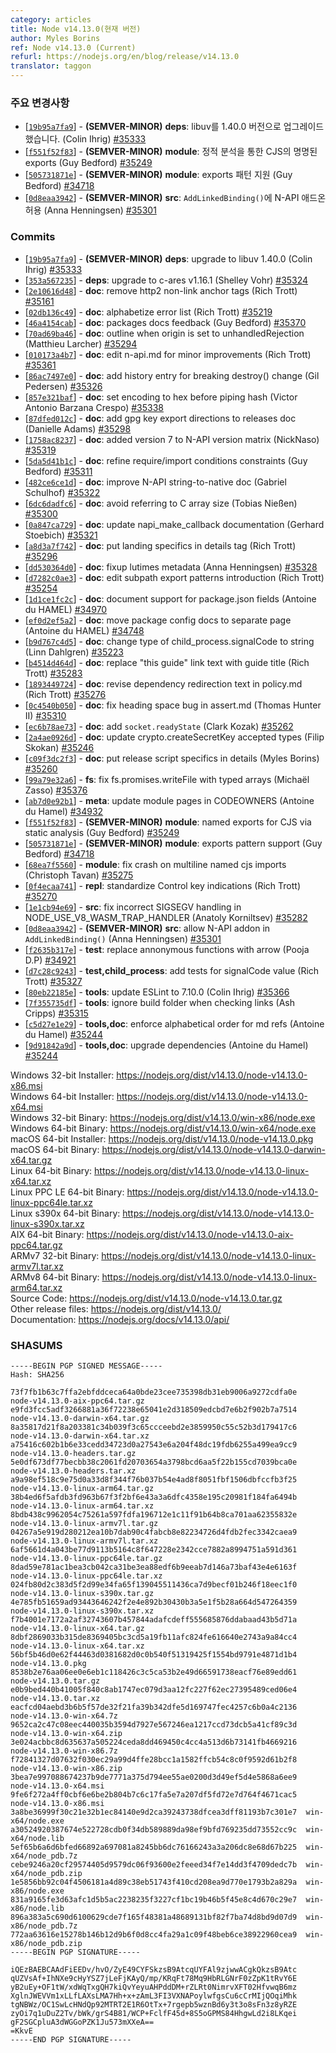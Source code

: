 ```yaml
---
category: articles
title: Node v14.13.0(현재 버전)
author: Myles Borins
ref: Node v14.13.0 (Current)
refurl: https://nodejs.org/en/blog/release/v14.13.0
translator: taggon
---
```


<!--
### Notable Changes

* [[`19b95a7fa9`](https://github.com/nodejs/node/commit/19b95a7fa9)] - **(SEMVER-MINOR)** **deps**: upgrade to libuv 1.40.0 (Colin Ihrig) [#35333](https://github.com/nodejs/node/pull/35333)
* [[`f551f52f83`](https://github.com/nodejs/node/commit/f551f52f83)] - **(SEMVER-MINOR)** **module**: named exports for CJS via static analysis (Guy Bedford) [#35249](https://github.com/nodejs/node/pull/35249)
* [[`505731871e`](https://github.com/nodejs/node/commit/505731871e)] - **(SEMVER-MINOR)** **module**: exports pattern support (Guy Bedford) [#34718](https://github.com/nodejs/node/pull/34718)
* [[`0d8eaa3942`](https://github.com/nodejs/node/commit/0d8eaa3942)] - **(SEMVER-MINOR)** **src**: allow N-API addon in `AddLinkedBinding()` (Anna Henningsen) [#35301](https://github.com/nodejs/node/pull/35301)
-->
### 주요 변경사항

* [[`19b95a7fa9`](https://github.com/nodejs/node/commit/19b95a7fa9)] - **(SEMVER-MINOR)** **deps**: libuv를 1.40.0 버전으로 업그레이드했습니다. (Colin Ihrig) [#35333](https://github.com/nodejs/node/pull/35333)
* [[`f551f52f83`](https://github.com/nodejs/node/commit/f551f52f83)] - **(SEMVER-MINOR)** **module**: 정적 분석을 통한 CJS의 명명된 exports (Guy Bedford) [#35249](https://github.com/nodejs/node/pull/35249)
* [[`505731871e`](https://github.com/nodejs/node/commit/505731871e)] - **(SEMVER-MINOR)** **module**: exports 패턴 지원 (Guy Bedford) [#34718](https://github.com/nodejs/node/pull/34718)
* [[`0d8eaa3942`](https://github.com/nodejs/node/commit/0d8eaa3942)] - **(SEMVER-MINOR)** **src**: `AddLinkedBinding()`에 N-API 애드온 허용 (Anna Henningsen) [#35301](https://github.com/nodejs/node/pull/35301)

### Commits

* [[`19b95a7fa9`](https://github.com/nodejs/node/commit/19b95a7fa9)] - **(SEMVER-MINOR)** **deps**: upgrade to libuv 1.40.0 (Colin Ihrig) [#35333](https://github.com/nodejs/node/pull/35333)
* [[`353a567235`](https://github.com/nodejs/node/commit/353a567235)] - **deps**: upgrade to c-ares v1.16.1 (Shelley Vohr) [#35324](https://github.com/nodejs/node/pull/35324)
* [[`2e10616d48`](https://github.com/nodejs/node/commit/2e10616d48)] - **doc**: remove http2 non-link anchor tags (Rich Trott) [#35161](https://github.com/nodejs/node/pull/35161)
* [[`02db136c49`](https://github.com/nodejs/node/commit/02db136c49)] - **doc**: alphabetize error list (Rich Trott) [#35219](https://github.com/nodejs/node/pull/35219)
* [[`46a4154cab`](https://github.com/nodejs/node/commit/46a4154cab)] - **doc**: packages docs feedback (Guy Bedford) [#35370](https://github.com/nodejs/node/pull/35370)
* [[`70ad69ba46`](https://github.com/nodejs/node/commit/70ad69ba46)] - **doc**: outline when origin is set to unhandledRejection (Matthieu Larcher) [#35294](https://github.com/nodejs/node/pull/35294)
* [[`010173a4b7`](https://github.com/nodejs/node/commit/010173a4b7)] - **doc**: edit n-api.md for minor improvements (Rich Trott) [#35361](https://github.com/nodejs/node/pull/35361)
* [[`86ac7497e0`](https://github.com/nodejs/node/commit/86ac7497e0)] - **doc**: add history entry for breaking destroy() change (Gil Pedersen) [#35326](https://github.com/nodejs/node/pull/35326)
* [[`857e321baf`](https://github.com/nodejs/node/commit/857e321baf)] - **doc**: set encoding to hex before piping hash (Victor Antonio Barzana Crespo) [#35338](https://github.com/nodejs/node/pull/35338)
* [[`87dfed012c`](https://github.com/nodejs/node/commit/87dfed012c)] - **doc**: add gpg key export directions to releases doc (Danielle Adams) [#35298](https://github.com/nodejs/node/pull/35298)
* [[`1758ac8237`](https://github.com/nodejs/node/commit/1758ac8237)] - **doc**: added version 7 to N-API version matrix (NickNaso) [#35319](https://github.com/nodejs/node/pull/35319)
* [[`5da5d41b1c`](https://github.com/nodejs/node/commit/5da5d41b1c)] - **doc**: refine require/import conditions constraints (Guy Bedford) [#35311](https://github.com/nodejs/node/pull/35311)
* [[`482ce6ce1d`](https://github.com/nodejs/node/commit/482ce6ce1d)] - **doc**: improve N-API string-to-native doc (Gabriel Schulhof) [#35322](https://github.com/nodejs/node/pull/35322)
* [[`6dc6dadfc6`](https://github.com/nodejs/node/commit/6dc6dadfc6)] - **doc**: avoid referring to C array size (Tobias Nießen) [#35300](https://github.com/nodejs/node/pull/35300)
* [[`0a847ca729`](https://github.com/nodejs/node/commit/0a847ca729)] - **doc**: update napi\_make\_callback documentation (Gerhard Stoebich) [#35321](https://github.com/nodejs/node/pull/35321)
* [[`a8d3a7f742`](https://github.com/nodejs/node/commit/a8d3a7f742)] - **doc**: put landing specifics in details tag (Rich Trott) [#35296](https://github.com/nodejs/node/pull/35296)
* [[`dd530364d0`](https://github.com/nodejs/node/commit/dd530364d0)] - **doc**: fixup lutimes metadata (Anna Henningsen) [#35328](https://github.com/nodejs/node/pull/35328)
* [[`d7282c0ae3`](https://github.com/nodejs/node/commit/d7282c0ae3)] - **doc**: edit subpath export patterns introduction (Rich Trott) [#35254](https://github.com/nodejs/node/pull/35254)
* [[`1d1ce1fc2c`](https://github.com/nodejs/node/commit/1d1ce1fc2c)] - **doc**: document support for package.json fields (Antoine du HAMEL) [#34970](https://github.com/nodejs/node/pull/34970)
* [[`ef0d2ef5a2`](https://github.com/nodejs/node/commit/ef0d2ef5a2)] - **doc**: move package config docs to separate page (Antoine du HAMEL) [#34748](https://github.com/nodejs/node/pull/34748)
* [[`b9d767c4d5`](https://github.com/nodejs/node/commit/b9d767c4d5)] - **doc**: change type of child\_process.signalCode to string (Linn Dahlgren) [#35223](https://github.com/nodejs/node/pull/35223)
* [[`b4514d464d`](https://github.com/nodejs/node/commit/b4514d464d)] - **doc**: replace "this guide" link text with guide title (Rich Trott) [#35283](https://github.com/nodejs/node/pull/35283)
* [[`1893449724`](https://github.com/nodejs/node/commit/1893449724)] - **doc**: revise dependency redirection text in policy.md (Rich Trott) [#35276](https://github.com/nodejs/node/pull/35276)
* [[`0c4540b050`](https://github.com/nodejs/node/commit/0c4540b050)] - **doc**: fix heading space bug in assert.md (Thomas Hunter II) [#35310](https://github.com/nodejs/node/pull/35310)
* [[`ec6b78ae73`](https://github.com/nodejs/node/commit/ec6b78ae73)] - **doc**: add `socket.readyState` (Clark Kozak) [#35262](https://github.com/nodejs/node/pull/35262)
* [[`2a4ae0926d`](https://github.com/nodejs/node/commit/2a4ae0926d)] - **doc**: update crypto.createSecretKey accepted types (Filip Skokan) [#35246](https://github.com/nodejs/node/pull/35246)
* [[`c09f3dc2f3`](https://github.com/nodejs/node/commit/c09f3dc2f3)] - **doc**: put release script specifics in details (Myles Borins) [#35260](https://github.com/nodejs/node/pull/35260)
* [[`99a79e32a6`](https://github.com/nodejs/node/commit/99a79e32a6)] - **fs**: fix fs.promises.writeFile with typed arrays (Michaël Zasso) [#35376](https://github.com/nodejs/node/pull/35376)
* [[`ab7d0e92b1`](https://github.com/nodejs/node/commit/ab7d0e92b1)] - **meta**: update module pages in CODEOWNERS (Antoine du Hamel) [#34932](https://github.com/nodejs/node/pull/34932)
* [[`f551f52f83`](https://github.com/nodejs/node/commit/f551f52f83)] - **(SEMVER-MINOR)** **module**: named exports for CJS via static analysis (Guy Bedford) [#35249](https://github.com/nodejs/node/pull/35249)
* [[`505731871e`](https://github.com/nodejs/node/commit/505731871e)] - **(SEMVER-MINOR)** **module**: exports pattern support (Guy Bedford) [#34718](https://github.com/nodejs/node/pull/34718)
* [[`68ea7f5560`](https://github.com/nodejs/node/commit/68ea7f5560)] - **module**: fix crash on multiline named cjs imports (Christoph Tavan) [#35275](https://github.com/nodejs/node/pull/35275)
* [[`0f4ecaa741`](https://github.com/nodejs/node/commit/0f4ecaa741)] - **repl**: standardize Control key indications (Rich Trott) [#35270](https://github.com/nodejs/node/pull/35270)
* [[`1e1cb94e69`](https://github.com/nodejs/node/commit/1e1cb94e69)] - **src**: fix incorrect SIGSEGV handling in NODE\_USE\_V8\_WASM\_TRAP\_HANDLER (Anatoly Korniltsev) [#35282](https://github.com/nodejs/node/pull/35282)
* [[`0d8eaa3942`](https://github.com/nodejs/node/commit/0d8eaa3942)] - **(SEMVER-MINOR)** **src**: allow N-API addon in `AddLinkedBinding()` (Anna Henningsen) [#35301](https://github.com/nodejs/node/pull/35301)
* [[`f2635b317e`](https://github.com/nodejs/node/commit/f2635b317e)] - **test**: replace annonymous functions with arrow (Pooja D.P) [#34921](https://github.com/nodejs/node/pull/34921)
* [[`d7c28c9243`](https://github.com/nodejs/node/commit/d7c28c9243)] - **test,child_process**: add tests for signalCode value (Rich Trott) [#35327](https://github.com/nodejs/node/pull/35327)
* [[`80eb22185e`](https://github.com/nodejs/node/commit/80eb22185e)] - **tools**: update ESLint to 7.10.0 (Colin Ihrig) [#35366](https://github.com/nodejs/node/pull/35366)
* [[`7f355735df`](https://github.com/nodejs/node/commit/7f355735df)] - **tools**: ignore build folder when checking links (Ash Cripps) [#35315](https://github.com/nodejs/node/pull/35315)
* [[`c5d27e1e29`](https://github.com/nodejs/node/commit/c5d27e1e29)] - **tools,doc**: enforce alphabetical order for md refs (Antoine du Hamel) [#35244](https://github.com/nodejs/node/pull/35244)
* [[`9d91842a9d`](https://github.com/nodejs/node/commit/9d91842a9d)] - **tools,doc**: upgrade dependencies (Antoine du Hamel) [#35244](https://github.com/nodejs/node/pull/35244)

Windows 32-bit Installer: https://nodejs.org/dist/v14.13.0/node-v14.13.0-x86.msi<br>
Windows 64-bit Installer: https://nodejs.org/dist/v14.13.0/node-v14.13.0-x64.msi<br>
Windows 32-bit Binary: https://nodejs.org/dist/v14.13.0/win-x86/node.exe<br>
Windows 64-bit Binary: https://nodejs.org/dist/v14.13.0/win-x64/node.exe<br>
macOS 64-bit Installer: https://nodejs.org/dist/v14.13.0/node-v14.13.0.pkg<br>
macOS 64-bit Binary: https://nodejs.org/dist/v14.13.0/node-v14.13.0-darwin-x64.tar.gz<br>
Linux 64-bit Binary: https://nodejs.org/dist/v14.13.0/node-v14.13.0-linux-x64.tar.xz<br>
Linux PPC LE 64-bit Binary: https://nodejs.org/dist/v14.13.0/node-v14.13.0-linux-ppc64le.tar.xz<br>
Linux s390x 64-bit Binary: https://nodejs.org/dist/v14.13.0/node-v14.13.0-linux-s390x.tar.xz<br>
AIX 64-bit Binary: https://nodejs.org/dist/v14.13.0/node-v14.13.0-aix-ppc64.tar.gz<br>
ARMv7 32-bit Binary: https://nodejs.org/dist/v14.13.0/node-v14.13.0-linux-armv7l.tar.xz<br>
ARMv8 64-bit Binary: https://nodejs.org/dist/v14.13.0/node-v14.13.0-linux-arm64.tar.xz<br>
Source Code: https://nodejs.org/dist/v14.13.0/node-v14.13.0.tar.gz<br>
Other release files: https://nodejs.org/dist/v14.13.0/<br>
Documentation: https://nodejs.org/docs/v14.13.0/api/

### SHASUMS

```
-----BEGIN PGP SIGNED MESSAGE-----
Hash: SHA256

73f7fb1b63c7ffa2ebfddceca64a0bde23cee735398db31eb9006a9272cdfa0e  node-v14.13.0-aix-ppc64.tar.gz
e9fd3fcc5adf3266881a36f72238e65041e2d318509edcbd7e6b2f902b7a7514  node-v14.13.0-darwin-x64.tar.gz
8a35817d21f8a203381c34b039f3c65ccceebd2e3859950c55c52b3d179417c6  node-v14.13.0-darwin-x64.tar.xz
a75416c602b1b6e33cedd34723d0a27543e6a204f48dc19fdb6255a499ea9cc9  node-v14.13.0-headers.tar.gz
5e0df673df77becbb38c2061fd20703654a3798bcd6aa5f22b155cd7039bca0e  node-v14.13.0-headers.tar.xz
a9a98ef518c9e75d0a33d8f344f76b037b54e4ad8f8051fbf1506dbfccfb3f25  node-v14.13.0-linux-arm64.tar.gz
38b4ed6f5afdb3fd963b67f3f2bf6e43a3a6dfc4358e195c20981f184fa6494b  node-v14.13.0-linux-arm64.tar.xz
8bdb438c9962054c75261a597fdfa196712e1c11f91b64b8ca701aa62355832e  node-v14.13.0-linux-armv7l.tar.gz
04267a5e919d280212ea10b7dab90c4fabcb8e82234726d4fdb2fec3342caea9  node-v14.13.0-linux-armv7l.tar.xz
6af5661d4a043be77d9113b5164c8f647228e2342cce7882a8994751a591d361  node-v14.13.0-linux-ppc64le.tar.gz
8dad59e781ac1bea3cb042ca31be3ea88edf6b9eeab7d146a73baf43e4e6163f  node-v14.13.0-linux-ppc64le.tar.xz
024fb80d2c383d5f2d99e34fa65f139045511436ca7d9becf01b246f18eec1f0  node-v14.13.0-linux-s390x.tar.gz
4e785fb51659ad93443646242f2e4e892b30430b3a5e1f5b28a664d547264359  node-v14.13.0-linux-s390x.tar.xz
f7b4001e7172a2af32743607b457844adafcdeff555685876ddabaad43b5d71a  node-v14.13.0-linux-x64.tar.gz
8dbf2869033b315de8369405bc3cd5a19fb11afc824fe616640e2743a9a84cc4  node-v14.13.0-linux-x64.tar.xz
56bf5b46d0e62f44463d0381682d0c0b540f51319425f1554bd9791e4871d1b4  node-v14.13.0.pkg
8538b2e76aa06ee0e6eb1c118426c3c5ca53b2e49d66591738eacf76e89edd61  node-v14.13.0.tar.gz
e0b9bed440b41005f840c8ab1747ec079d3aa12fc227f62ec27395489ced06e4  node-v14.13.0.tar.xz
eacfcd04aebd3b6b5f57de32f21fa39b342dfe5d169747fec4257c6b0a4c2136  node-v14.13.0-win-x64.7z
9652ca2c47c08eec440035b3594d7927e567246ea1217ccd73dcb5a41cf89c3d  node-v14.13.0-win-x64.zip
3e024acbbc8d635637a505224ceda8dd469450c4cc4a513d6b73141fb4669216  node-v14.13.0-win-x86.7z
f72841327d07632f030ec29a99d4ffe28bcc1a1582ffcb54c8c0f9592d61b2f8  node-v14.13.0-win-x86.zip
3bea7e997088674237b9de7771a375d794ee55ae0200d3d49ef5d4e5868a6ee9  node-v14.13.0-x64.msi
9fe6f272a4ff0cbf6e6be2b804b7c6c17fa5e7a207df5fd72e7d764f4671cac5  node-v14.13.0-x86.msi
3a8be36999f30c21e32b1ec84140e9d2ca39243738dfcea3dff81193b7c301e7  win-x64/node.exe
a30524920387674e522728cdb0f34db589889da98ef9bfd769235dd73552cc9c  win-x64/node.lib
5ef65b6a6d6bfed66892a697081a8245bb6dc76166243a3a206dc8e68d67b225  win-x64/node_pdb.7z
cebe9246a20cf29574405d9579dc06f93600e2feeed34f7e14dd3f4709dedc7b  win-x64/node_pdb.zip
1e5856bb92c04f4506181a4d89c38eb51743f410cd208ea9d770e1793b2a829a  win-x86/node.exe
831a9165fe3d63afc1d5b5ac2238235f3227cf1bc19b46b5f45e8c4d670c29e7  win-x86/node.lib
896a383a5c690d6100629cde7f165f48381a48689131bf82f7ba74d8bd9d07d9  win-x86/node_pdb.7z
772aa63616e15278b146b12d9b6f0d8cc4fa29a1c09f48beb6ce38922960cea9  win-x86/node_pdb.zip
-----BEGIN PGP SIGNATURE-----

iQEzBAEBCAAdFiEEDv/hvO/ZyE49CYFSkzsB9AtcqUYFAl9zjwwACgkQkzsB9Atc
qUZVsAf+IhNXe9cHyYSZ7jLeFjKAyQ/mp/KRqFt78Mq9HbRLGNrF0zZpK1tRvY6E
yB2uEy+OF1tW/xdWqTxgQH7kiQvYeyuAHPddDM+rZLRt0NimrvXFT02HfvwqB6mz
XglnJWEVVm1xLLfLAXsLMA7Hh+x+zAmL3FI3VXNAPoylwfgsCu6cCrMIjQOqiMhk
tgNBWz/OC1SwLcHNdQp92MTRT2E1R6OtTx+7rgepb5wznBd6y3t3o8sFn3z8yRZE
zyOi7q1uDuZ2Tv/bWk/grS4B81/WCP+FclfF45d+8S5oGPMS84HhgwLd2i8LKqei
gF2SGCpluA3dWGGoPZK1Ju573mXXeA==
=KkvE
-----END PGP SIGNATURE-----

```
